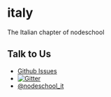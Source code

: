 italy
=====

The Italian chapter of nodeschool

## Talk to Us

* [Github Issues](https://github.com/nodeschool/italy/issues)
* [![Gitter](https://badges.gitter.im/Join%20Chat.svg)](https://gitter.im/nodeschool/italy?utm_source=badge&utm_medium=badge&utm_campaign=pr-badge&utm_content=badge)
* [@nodeschool_it](http://twitter.com/nodeschool_it)
